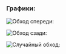 ### Графики:

![Обход спереди:](https://github.com/bmstu-iu8-35-cpp-2018/lab-02-memory-KadrusBAG/blob/c++17/Graphics/direct.jpg)

![Обход сзади:](https://github.com/bmstu-iu8-35-cpp-2018/lab-02-memory-KadrusBAG/blob/c++17/Graphics/reverse.jpg)

![Случайный обход:](https://github.com/bmstu-iu8-35-cpp-2018/lab-02-memory-KadrusBAG/blob/c++17/Graphics/rand.jpg)
